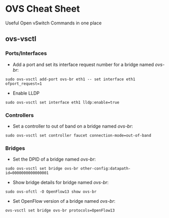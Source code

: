 # OVS Cheat Sheet
Useful Open vSwitch Commands in one place

## ovs-vsctl

### Ports/Interfaces
- Add a port and set its interface request number for a bridge named _ovs-br_:
```
sudo ovs-vsctl add-port ovs-br eth1 -- set interface eth1 ofport_request=1
```
- Enable LLDP
```
sudo ovs-vsctl set interface eth1 lldp:enable=true
```

### Controllers
- Set a controller to out of band on a bridge named _ovs-br_:
```
sudo ovs-vsctl set controller faucet connection-mode=out-of-band
```

### Bridges
- Set the DPID of a bridge named _ovs-br_:
```
sudo ovs-vsctl set bridge ovs-br other-config:datapath-id=0000000000000001
```
- Show bridge details for bridge named _ovs-br_:
```
sudo ovs-ofctl -O OpenFlow13 show ovs-br
```
- Set OpenFlow version of a bridge named _ovs-br_:
```
ovs-vsctl set bridge ovs-br protocols=OpenFlow13
```
